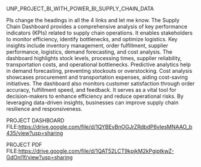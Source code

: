 UNP_PROJECT_BI_WITH_POWER_BI_SUPPLY_CHAIN_DATA

Pls change the headings in all the 4 links and let me know.
The Supply Chain Dashboard provides a comprehensive analysis of key performance indicators (KPIs) related to supply chain operations. It enables stakeholders to monitor efficiency, identify bottlenecks, and optimize logistics. Key insights include inventory management, order fulfillment, supplier performance, logistics, demand forecasting, and cost analysis. The dashboard highlights stock levels, processing times, supplier reliability, transportation costs, and operational bottlenecks. Predictive analytics help in demand forecasting, preventing stockouts or overstocking. Cost analysis showcases procurement and transportation expenses, aiding cost-saving initiatives. The dashboard also monitors customer satisfaction through order accuracy, fulfillment speed, and feedback. It serves as a vital tool for decision-makers to enhance efficiency and reduce operational risks. By leveraging data-driven insights, businesses can improve supply chain resilience and responsiveness.

PROJECT DASHBOARD FILE:https://drive.google.com/file/d/1QYBEvBnOGJrZRdbdP6vIesMNAAO_b435/view?usp=sharing

PROJECT PDF FILE:https://drive.google.com/file/d/1QAT52LCT9kpjkM2kPgiptkwZ-GdOnl1f/view?usp=sharing

